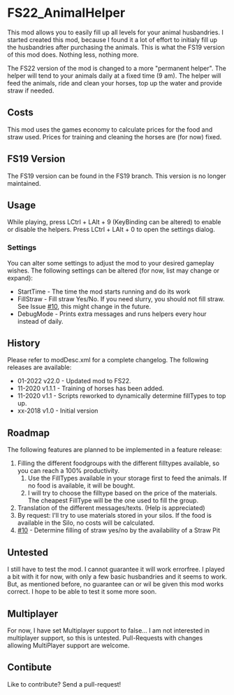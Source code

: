 # FS22_AnimalHelper

This mod allows you to easily fill up all levels for your animal husbandries. I started created this mod, because I found it a lot of effort to initialy fill up the husbandries after purchasing the animals. This is what the FS19 version of this mod does. Nothing less, nothing more. 

The FS22 version of the mod is changed to a more "permanent helper". The helper will tend to your animals daily at a fixed time (9 am). The helper will feed the animals, ride and clean your horses, top up the water and provide straw if needed.

## Costs
This mod uses the games economy to calculate prices for the food and straw used. Prices for training and cleaning the horses are (for now) fixed.

## FS19 Version
The FS19 version can be found in the FS19 branch. This version is no longer maintained.

## Usage
While playing, press LCtrl + LAlt + 9 (KeyBinding can be altered) to enable or disable the helpers. Press LCtrl + LAlt + 0 to open the settings dialog.

### Settings
You can alter some settings to adjust the mod to your desired gameplay wishes. The following settings can be altered (for now, list may change or expand):
* StartTime - The time the mod starts running and do its work
* FillStraw - Fill straw Yes/No. If you need slurry, you should not fill straw. See Issue  [#10](/../../issues/10), this might change in the future.
* DebugMode - Prints extra messages and runs helpers every hour instead of daily.

## History
Please refer to modDesc.xml for a complete changelog. The following releases are available:

* 01-2022 v22.0 - Updated mod to FS22. 
* 11-2020 v1.1.1 - Training of horses has been added.
* 11-2020 v1.1 - Scripts reworked to dynamically determine fillTypes to top up.
* xx-2018 v1.0 - Initial version

## Roadmap

The following features are planned to be implemented in a feature release:

1. Filling the different foodgroups with the different filltypes available, so you can reach a 100% productivity.
    1. Use the FillTypes available in your storage first to feed the animals. If no food is available, it will be bought.
    2. I will try to choose the filltype based on the price of the materials. The cheapest FillType will be the one used to fill the group.
2. Translation of the different messages/texts. (Help is appreciated)
3. By request: I'll try to use materials stored in your silos. If the food is available in the Silo, no costs will be calculated.
4. [#10](/../../issues/10) - Determine filling of straw yes/no by the availability of a Straw Pit

## Untested
I still have to test the mod. I cannot guarantee it will work errorfree. I played a bit with it for now, with only a few basic husbandries and it seems to work. But, as mentioned before, no guarantee can or wil be given this mod works correct. I hope to be able to test it some more soon.

## Multiplayer
For now, I have set Multiplayer support to false... I am not interested in multiplayer support, so this is untested.
Pull-Requests with changes allowing MultiPlayer support are welcome.

## Contibute
Like to contribute? Send a pull-request!
